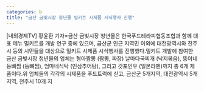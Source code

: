 ```yaml
---
categories: b
title: "금산 금빛시장 청년몰 밀키트 시제품 시식행사 진행"
---
```

[내외경제TV] 황윤환 기자=금산 금빛시장 청년몰은 한국푸드테라피협동조합과 함께 대표 메뉴 밀키트를 개발 연구 중에 있으며, 금산군 인근 지역민 이외에 대전광역시와 전주시 등의 시민들을 대상으로 밀키트 시제품 시식행사를 진행했다.밀키트 개발에 참여한 금산 금빛시장 청년몰의 업체는 형아짬뽕 (짬뽕, 짜장) 날마다국찌개 (낙지볶음), 뚱이네등뼈찜 (등뼈찜), 엄마네식탁 (인삼추어탕), 그리고 갓포인우 (일본라멘)까지 총 6개 제품이다.위 업체들의 각각의 시제품을 푸드트럭에 싣고, 금산군 5개지역, 대전광역시 5개지역, 전주시 10개 지